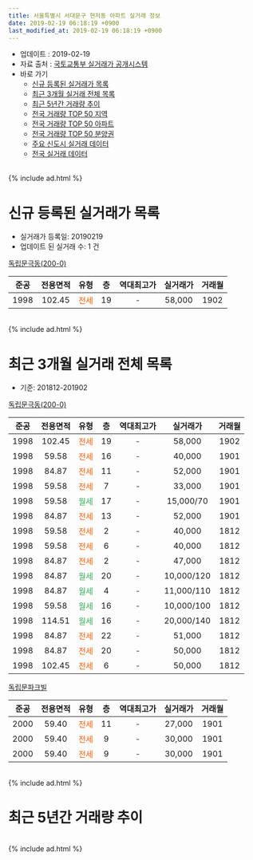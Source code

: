 ```yaml
---
title: 서울특별시 서대문구 현저동 아파트 실거래 정보
date: 2019-02-19 06:18:19 +0900
last_modified_at: 2019-02-19 06:18:19 +0900
---
```


* 업데이트 : 2019-02-19
* 자료 출처 : [국토교통부 실거래가 공개시스템](http://rt.molit.go.kr)
* 바로 가기
    * [신규 등록된 실거래가 목록](#신규-등록된-실거래가-목록)
    * [최근 3개월 실거래 전체 목록](#최근-3개월-실거래-전체-목록)
    * [최근 5년간 거래량 추이](#최근-5년간-거래량-추이)
    * [전국 거래량 TOP 50 지역](https://inasie.github.io/apt-trade-info/최근-3개월-전국에서-가장-거래가-많이-발생한-지역)
    * [전국 거래량 TOP 50 아파트](https://inasie.github.io/apt-trade-info/최근-3개월-전국에서-가장-거래가-많이-발생한-아파트)
    * [전국 거래량 TOP 50 분양권](https://inasie.github.io/apt-trade-info/최근-3개월-전국에서-가장-거래가-많이-발생한-분양권)
    * [주요 신도시 실거래 데이터](https://inasie.github.io/apt-trade-info/주요-신도시)
    * [전국 실거래 데이터](https://inasie.github.io/apt-trade-info/전국)
<br>
{% include ad.html %}
<br>

# 신규 등록된 실거래가 목록
* 실거래가 등록일: 20190219
* 업데이트 된 실거래 수: 1 건


[독립문극동(200-0)](https://search.naver.com/search.naver?query=%EC%84%9C%EC%9A%B8%ED%8A%B9%EB%B3%84%EC%8B%9C+%EC%84%9C%EB%8C%80%EB%AC%B8%EA%B5%AC+%ED%98%84%EC%A0%80%EB%8F%99+%EB%8F%85%EB%A6%BD%EB%AC%B8%EA%B7%B9%EB%8F%99%28200-0%29)

|준공|전용면적|유형|층|역대최고가|실거래가|거래월|
|:---:|:---:|:---:|:---:|:---:|:---:|:---:|
|1998|102.45|<span style="color:#ff5a00">전세</span>|19|<span style="color:#444444">-</span>|58,000|1902|


<br>
{% include ad.html %}
<br>

# 최근 3개월 실거래 전체 목록
* 기준: 201812-201902


[독립문극동(200-0)](https://search.naver.com/search.naver?query=%EC%84%9C%EC%9A%B8%ED%8A%B9%EB%B3%84%EC%8B%9C+%EC%84%9C%EB%8C%80%EB%AC%B8%EA%B5%AC+%ED%98%84%EC%A0%80%EB%8F%99+%EB%8F%85%EB%A6%BD%EB%AC%B8%EA%B7%B9%EB%8F%99%28200-0%29)

|준공|전용면적|유형|층|역대최고가|실거래가|거래월|
|:---:|:---:|:---:|:---:|:---:|:---:|:---:|
|1998|102.45|<span style="color:#ff5a00">전세</span>|19|<span style="color:#444444">-</span>|58,000|1902|
|1998|59.58|<span style="color:#ff5a00">전세</span>|16|<span style="color:#444444">-</span>|40,000|1901|
|1998|84.87|<span style="color:#ff5a00">전세</span>|11|<span style="color:#444444">-</span>|52,000|1901|
|1998|59.58|<span style="color:#ff5a00">전세</span>|7|<span style="color:#444444">-</span>|33,000|1901|
|1998|59.58|<span style="color:#34a853">월세</span>|17|<span style="color:#444444">-</span>|15,000/70|1901|
|1998|84.87|<span style="color:#ff5a00">전세</span>|13|<span style="color:#444444">-</span>|52,000|1901|
|1998|59.58|<span style="color:#ff5a00">전세</span>|2|<span style="color:#444444">-</span>|40,000|1812|
|1998|59.58|<span style="color:#ff5a00">전세</span>|6|<span style="color:#444444">-</span>|40,000|1812|
|1998|84.87|<span style="color:#ff5a00">전세</span>|2|<span style="color:#444444">-</span>|47,000|1812|
|1998|84.87|<span style="color:#34a853">월세</span>|20|<span style="color:#444444">-</span>|10,000/120|1812|
|1998|84.87|<span style="color:#34a853">월세</span>|4|<span style="color:#444444">-</span>|11,000/110|1812|
|1998|59.58|<span style="color:#34a853">월세</span>|16|<span style="color:#444444">-</span>|10,000/100|1812|
|1998|114.51|<span style="color:#34a853">월세</span>|16|<span style="color:#444444">-</span>|20,000/140|1812|
|1998|84.87|<span style="color:#ff5a00">전세</span>|22|<span style="color:#444444">-</span>|51,000|1812|
|1998|84.87|<span style="color:#ff5a00">전세</span>|20|<span style="color:#444444">-</span>|50,000|1812|
|1998|102.45|<span style="color:#ff5a00">전세</span>|6|<span style="color:#444444">-</span>|50,000|1812|

[독립문파크빌](https://search.naver.com/search.naver?query=%EC%84%9C%EC%9A%B8%ED%8A%B9%EB%B3%84%EC%8B%9C+%EC%84%9C%EB%8C%80%EB%AC%B8%EA%B5%AC+%ED%98%84%EC%A0%80%EB%8F%99+%EB%8F%85%EB%A6%BD%EB%AC%B8%ED%8C%8C%ED%81%AC%EB%B9%8C)

|준공|전용면적|유형|층|역대최고가|실거래가|거래월|
|:---:|:---:|:---:|:---:|:---:|:---:|:---:|
|2000|59.40|<span style="color:#ff5a00">전세</span>|11|<span style="color:#444444">-</span>|27,000|1901|
|2000|59.40|<span style="color:#ff5a00">전세</span>|9|<span style="color:#444444">-</span>|30,000|1901|
|2000|59.40|<span style="color:#ff5a00">전세</span>|9|<span style="color:#444444">-</span>|30,000|1901|


<br>
{% include ad.html %}
<br>

# 최근 5년간 거래량 추이


<div style="width:100%;">
    <canvas id="deal_progress" height="200"></canvas>
</div>

<script>
new Chart(document.getElementById("deal_progress"), {
    type: 'line',
    data: {
        labels: ['201402','201403','201404','201405','201406','201407','201408','201409','201410','201411','201412','201501','201502','201503','201504','201505','201506','201507','201508','201509','201510','201511','201512','201601','201602','201603','201604','201605','201606','201607','201608','201609','201610','201611','201612','201701','201702','201703','201704','201705','201706','201707','201708','201709','201710','201711','201712','201801','201802','201803','201804','201805','201806','201807','201808','201809','201810','201811','201812','201901','201902'],
        datasets: [{
            label: '매매',
            pointRadius: 1,
            data: [7, 8, 9, 15, 9, 3, 13, 9, 8, 9, 11, 11, 5, 17, 13, 8, 19, 11, 9, 13, 13, 6, 5, 3, 4, 7, 7, 11, 15, 11, 13, 18, 8, 9, 4, 4, 10, 4, 12, 21, 10, 7, 5, 13, 10, 7, 10, 12, 9, 9, 4, 6, 13, 6, 8, 9, 3, 1, 0, 0, 0],
            borderColor: "rgba(255, 201, 14, 1)",
            backgroundColor: "rgba(255, 201, 14, 0.5)",
            fill: false,
            lineTension: 0
        },{
            label: '전월세',
            pointRadius: 1,
            data: [22, 33, 14, 24, 16, 22, 18, 10, 27, 15, 23, 23, 18, 20, 16, 17, 19, 18, 16, 13, 15, 14, 14, 13, 14, 11, 16, 9, 13, 10, 10, 11, 16, 14, 18, 15, 16, 16, 9, 12, 17, 17, 11, 7, 11, 16, 12, 14, 15, 17, 13, 15, 23, 12, 7, 12, 11, 11, 10, 8, 1],
            borderColor: "rgba(0, 141, 185, 1)",
            backgroundColor: "rgba(0, 141, 185, 0.5)",
            fill: false,
            lineTension: 0
        }
        ]
    },
    options: {
        responsive: true,
        title: {
            display: false
        },
        tooltips: {
            mode: 'index',
            intersect: false
        },
        hover: {
            mode: 'nearest',
            intersect: true
        },
        scales: {
            xAxes: [{
                display: true,
                scaleLabel: {
                    display: true,
                    labelString: '년/월'
                }
            }],
            yAxes: [{
                display: true,
                ticks: {
                    suggestedMin: 0,
                },
                scaleLabel: {
                    display: true,
                    labelString: '실거래 수'
                }
            }]
        }
    }
});

</script>


<br>
{% include ad.html %}
<br>

